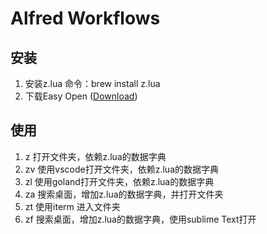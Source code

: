 
# Alfred Workflows 

## 安装
1. 安装z.lua 命令：brew install z.lua
2. 下载Easy Open ([Download](https://raw.githubusercontent.com/Yajun312890225/alfred-easy-open/main/Easy%20Open.alfredworkflow))
## 使用
1. z 打开文件夹，依赖z.lua的数据字典
2. zv 使用vscode打开文件夹，依赖z.lua的数据字典
3. zl 使用goland打开文件夹，依赖z.lua的数据字典
4. za 搜索桌面，增加z.lua的数据字典，并打开文件夹
5. zt 使用iterm 进入文件夹
6. zf 搜索桌面，增加z.lua的数据字典，使用sublime Text打开